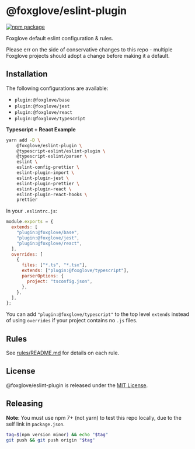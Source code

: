# @foxglove/eslint-plugin

[![npm package](https://img.shields.io/npm/v/@foxglove/eslint-plugin)](https://www.npmjs.com/package/@foxglove/eslint-plugin)

Foxglove default eslint configuration & rules.

Please err on the side of conservative changes to this repo - multiple Foxglove projects should adopt a change before making it a default.

## Installation

The following configurations are available:

- `plugin:@foxglove/base`
- `plugin:@foxglove/jest`
- `plugin:@foxglove/react`
- `plugin:@foxglove/typescript`

**Typescript + React Example**

```sh
yarn add -D \
    @foxglove/eslint-plugin \
    @typescript-eslint/eslint-plugin \
    @typescript-eslint/parser \
    eslint \
    eslint-config-prettier \
    eslint-plugin-import \
    eslint-plugin-jest \
    eslint-plugin-prettier \
    eslint-plugin-react \
    eslint-plugin-react-hooks \
    prettier
```

In your `.eslintrc.js`:

```js
module.exports = {
  extends: [
    "plugin:@foxglove/base",
    "plugin:@foxglove/jest",
    "plugin:@foxglove/react",
  ],
  overrides: [
    {
      files: ["*.ts", "*.tsx"],
      extends: ["plugin:@foxglove/typescript"],
      parserOptions: {
        project: "tsconfig.json",
      },
    },
  ],
};
```

You can add `"plugin:@foxglove/typescript"` to the top level `extends` instead of using `overrides` if your project contains no `.js` files.

## Rules

See [rules/README.md](rules/README.md) for details on each rule.

## License

@foxglove/eslint-plugin is released under the [MIT License](/LICENSE.md).

## Releasing

**Note**: You must use npm 7+ (not yarn) to test this repo locally, due to the self link in `package.json`.

```sh
tag=$(npm version minor) && echo "$tag"
git push && git push origin "$tag"
```
